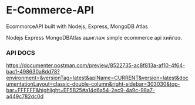# E-Commerce-API
EcommorceAPI built with Nodejs, Express, MongoDB Atlas

Nodejs Express MongoDBAtlas ашиглаж simple ecommerce api хийлээ.

### API DOCS
https://documenter.postman.com/preview/8522735-ac8f813a-af10-4f64-bac1-498630a8dd78?environment=&versionTag=latest&apiName=CURRENT&version=latest&documentationLayout=classic-double-column&right-sidebar=303030&top-bar=FFFFFF&highlight=EF5B25#a14d6a54-2ec9-4a9c-98a7-a449c782dc0d
